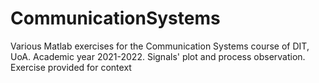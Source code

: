 # CommunicationSystems
Various Matlab exercises for the Communication Systems course of DIT, UoA. Academic year 2021-2022. Signals' plot and process observation.
Exercise provided for context
